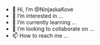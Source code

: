 - 👋 Hi, I’m @NinjaskaKove
- 👀 I’m interested in ...
- 🌱 I’m currently learning ...
- 💞️ I’m looking to collaborate on ...
- 📫 How to reach me ...

<!---
NinjaskaKove/NinjaskaKove is a ✨ special ✨ repository because its `README.md` (this file) appears on your GitHub profile.
You can click the Preview link to take a look at your changes.
--->
